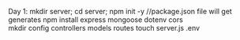 Day 1:
mkdir server;
 cd server;
 npm init -y //package.json file will get generates
npm install express mongoose dotenv cors  
mkdir config controllers models routes
touch server.js .env

